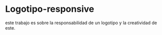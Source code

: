 # Logotipo-responsive
este trabajo es sobre la responsabilidad de un logotipo y la creatividad de este.

